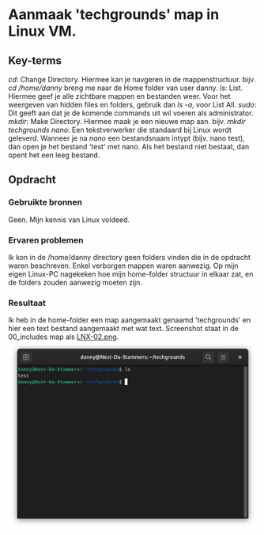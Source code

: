 # Aanmaak 'techgrounds' map in Linux VM.

## Key-terms
*cd*: Change Directory. Hiermee kan je navgeren in de mappenstructuur. bijv. *cd /home/danny* breng me naar de Home folder van user danny.
*ls*: List. Hiermee geef je alle zichtbare mappen en bestanden weer. Voor het weergeven van hidden files en folders, gebruik dan *ls -a*, voor List All.
*sudo*: Dit geeft aan dat je de komende commands uit wil voeren als administrator.
*mkdir*: Make Directory. Hiermee maak je een nieuwe map aan. bijv. *mkdir techgrounds*
*nano*: Een tekstverwerker die standaard bij Linux wordt geleverd. Wanneer je na *nano* een bestandsnaam intypt (bijv. nano test), dan open je het bestand 'test' met nano. Als het bestand niet bestaat, dan opent het een leeg bestand. 

## Opdracht
### Gebruikte bronnen
Geen. Mijn kennis van Linux voldeed.

### Ervaren problemen
Ik kon in de /home/danny directory geen folders vinden die in de opdracht waren beschreven. Enkel verborgen mappen waren aanwezig. Op mijn eigen Linux-PC nagekeken hoe mijn home-folder structuur in elkaar zat, en de folders zouden aanwezig moeten zijn.

### Resultaat
Ik heb in de home-folder een map aangemaakt genaamd 'techgrounds' en hier een text bestand aangemaakt met wat text.
Screenshot staat in de 00_includes map als [LNX-02.png](/00_includes/LNX-02.png).
![](/00_includes/LNX-02.png)

